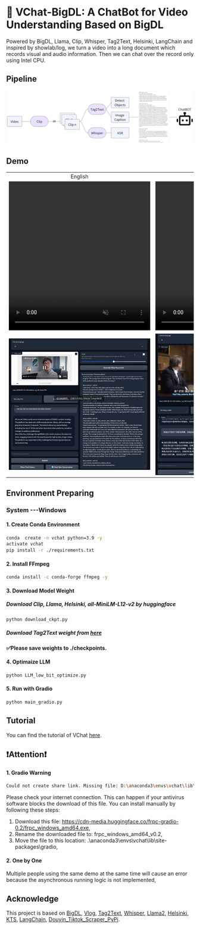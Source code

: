 # 🤖 VChat-BigDL: A ChatBot for Video Understanding Based on BigDL

Powered by BigDL, Llama, Clip, Whisper, Tag2Text, Helsinki, LangChain and inspired by showlab/log, we turn a video into a long document which records visual and audio information. Then we can chat over the record only using Intel CPU.

## Pipeline

![](data/image/pipeline.png)

## Demo

<center>
<table width="100%">
<tr>
<td align="center" colspan="1">English</td>
<td align="center" colspan="1">Chinese</td>
</tr>
<tr>
<td>
    <video width="380" height="400" muted autoplay="autoplay" loop="loop">
    <source src="data/demo/demo2.mp4" type="video/mp4">
    </video>
</td>
<td>
    <video width="380" height="400" muted autoplay="autoplay" loop="loop">
    <source src="data/demo/demo1.mp4" type="video/mp4">
    </video>
</td>
</tr>
</tr>
<tr>
<td>
<img src="data/demo/zh2en demo.png" >
</td>
<td>
<img src="data/demo/en2zh demo.png" >
</td>
</tr>
</tr>
</table>
</center>

## Environment Preparing

### System ---Windows

#### 1. Create Conda Environment

```bash
conda  create -n vchat python=3.9 -y
activate vchat
pip install -r ./requirements.txt
```
#### 2. Install FFmpeg

```bash
conda install -c conda-forge ffmpeg -y
```

#### 3. Download Model Weight

##### Download Clip, Llama, Helsinki, all-MiniLM-L12-v2 by huggingface

```bash
python download_ckpt.py
```

##### Download Tag2Text weight from [here](https://huggingface.co/spaces/xinyu1205/recognize-anything/blob/main/tag2text_swin_14m.pth)

**✅Please save weights to ./checkpoints.**

#### 4. Optimaize LLM

```bash
python LLM_low_bit_optimize.py
```

#### 5. Run with Gradio
```bash
python main_gradio.py
```

## Tutorial
You can find the tutorial of VChat [here](TUTORIAL.md).

## ❗Attention❗

#### 1. Gradio Warning

```bash
Could not create share link. Missing file: D:\anaconda3\envs\vchat\lib\site-packages\gradio\frpc_windows_amd64_v0.2.
```

Please check your internet connection. This can happen if your antivirus software blocks the download of this file. You can install manually by following these steps:

1. Download this file: https://cdn-media.huggingface.co/frpc-gradio-0.2/frpc_windows_amd64.exe,
2. Rename the downloaded file to: frpc_windows_amd64_v0.2,
3. Move the file to this location: .\anaconda3\envs\vchat\lib\site-packages\gradio,

#### 2. One by One

Multiple people using the same demo at the same time will cause an error because the asynchronous running logic is not implemented,


## Acknowledge

This project is based on [BigDL](https://github.com/intel-analytics/BigDL), [Vlog](https://github.com/showlab/VLog/tree/main), [Tag2Text](https://tag2text.github.io/), [Whisper](https://github.com/openai/whisper), [Llama2](https://github.com/facebookresearch/llama), [Helsinki](https://huggingface.co/Helsinki-NLP), [KTS](https://inria.hal.science/hal-01022967/PDF/video_summarization.pdf), [LangChain](https://python.langchain.com/en/latest/), [Douyin_Tiktok_Scraper_PyPi](https://github.com/Evil0ctal/Douyin_Tiktok_Scraper_PyPi).